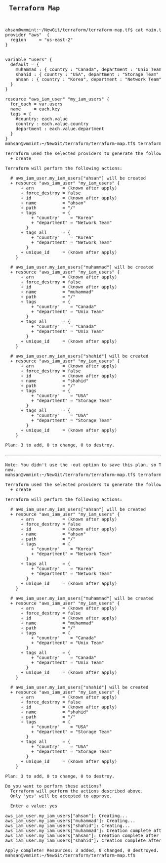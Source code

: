 <pre>
<h2> Terraform Map </h2>

ahsan@vmmint:~/NewGit/terraform/terraform-map.tf$ cat main.tf 
provider "aws"  {
  region     = "us-east-2"
}


variable "users" {
  default = {
    muhammad : { country : "Canada", department : "Unix Team" },
    shahid : { country : "USA", department : "Storage Team" },
    ahsan : { country : "Korea", department : "Network Team" }
  }
}

resource "aws_iam_user" "my_iam_users" {
  for_each = var.users
  name     = each.key
  tags = {
    #country: each.value
    country : each.value.country
    department : each.value.department
  }
}
mahsan@vmmint:~/NewGit/terraform/terraform-map.tf$ terraform plan

Terraform used the selected providers to generate the following execution plan. Resource actions are indicated with the following symbols:
  + create

Terraform will perform the following actions:

  # aws_iam_user.my_iam_users["ahsan"] will be created
  + resource "aws_iam_user" "my_iam_users" {
      + arn           = (known after apply)
      + force_destroy = false
      + id            = (known after apply)
      + name          = "ahsan"
      + path          = "/"
      + tags          = {
          + "country"    = "Korea"
          + "department" = "Network Team"
        }
      + tags_all      = {
          + "country"    = "Korea"
          + "department" = "Network Team"
        }
      + unique_id     = (known after apply)
    }

  # aws_iam_user.my_iam_users["muhammad"] will be created
  + resource "aws_iam_user" "my_iam_users" {
      + arn           = (known after apply)
      + force_destroy = false
      + id            = (known after apply)
      + name          = "muhammad"
      + path          = "/"
      + tags          = {
          + "country"    = "Canada"
          + "department" = "Unix Team"
        }
      + tags_all      = {
          + "country"    = "Canada"
          + "department" = "Unix Team"
        }
      + unique_id     = (known after apply)
    }

  # aws_iam_user.my_iam_users["shahid"] will be created
  + resource "aws_iam_user" "my_iam_users" {
      + arn           = (known after apply)
      + force_destroy = false
      + id            = (known after apply)
      + name          = "shahid"
      + path          = "/"
      + tags          = {
          + "country"    = "USA"
          + "department" = "Storage Team"
        }
      + tags_all      = {
          + "country"    = "USA"
          + "department" = "Storage Team"
        }
      + unique_id     = (known after apply)
    }

Plan: 3 to add, 0 to change, 0 to destroy.

─────────────────────────────────────────────────────────────────────────────────────────────────────────────────────────────────────────────────

Note: You didn't use the -out option to save this plan, so Terraform can't guarantee to take exactly these actions if you run "terraform apply"
now.
mahsan@vmmint:~/NewGit/terraform/terraform-map.tf$ terraform apply

Terraform used the selected providers to generate the following execution plan. Resource actions are indicated with the following symbols:
  + create

Terraform will perform the following actions:

  # aws_iam_user.my_iam_users["ahsan"] will be created
  + resource "aws_iam_user" "my_iam_users" {
      + arn           = (known after apply)
      + force_destroy = false
      + id            = (known after apply)
      + name          = "ahsan"
      + path          = "/"
      + tags          = {
          + "country"    = "Korea"
          + "department" = "Network Team"
        }
      + tags_all      = {
          + "country"    = "Korea"
          + "department" = "Network Team"
        }
      + unique_id     = (known after apply)
    }

  # aws_iam_user.my_iam_users["muhammad"] will be created
  + resource "aws_iam_user" "my_iam_users" {
      + arn           = (known after apply)
      + force_destroy = false
      + id            = (known after apply)
      + name          = "muhammad"
      + path          = "/"
      + tags          = {
          + "country"    = "Canada"
          + "department" = "Unix Team"
        }
      + tags_all      = {
          + "country"    = "Canada"
          + "department" = "Unix Team"
        }
      + unique_id     = (known after apply)
    }

  # aws_iam_user.my_iam_users["shahid"] will be created
  + resource "aws_iam_user" "my_iam_users" {
      + arn           = (known after apply)
      + force_destroy = false
      + id            = (known after apply)
      + name          = "shahid"
      + path          = "/"
      + tags          = {
          + "country"    = "USA"
          + "department" = "Storage Team"
        }
      + tags_all      = {
          + "country"    = "USA"
          + "department" = "Storage Team"
        }
      + unique_id     = (known after apply)
    }

Plan: 3 to add, 0 to change, 0 to destroy.

Do you want to perform these actions?
  Terraform will perform the actions described above.
  Only 'yes' will be accepted to approve.

  Enter a value: yes

aws_iam_user.my_iam_users["ahsan"]: Creating...
aws_iam_user.my_iam_users["muhammad"]: Creating...
aws_iam_user.my_iam_users["shahid"]: Creating...
aws_iam_user.my_iam_users["muhammad"]: Creation complete after 1s [id=muhammad]
aws_iam_user.my_iam_users["ahsan"]: Creation complete after 1s [id=ahsan]
aws_iam_user.my_iam_users["shahid"]: Creation complete after 1s [id=shahid]

Apply complete! Resources: 3 added, 0 changed, 0 destroyed.
mahsan@vmmint:~/NewGit/terraform/terraform-map.tf$ 

</pre>
